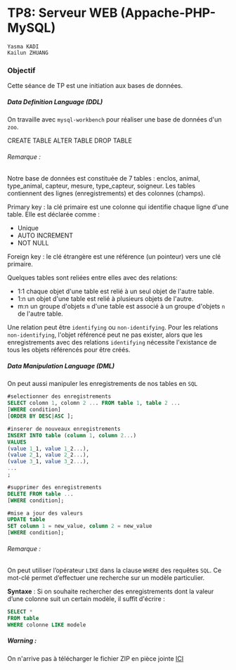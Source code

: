 # TP8: Serveur WEB (Appache-PHP-MySQL)

```
Yasma KADI
Kailun ZHUANG
```

### Objectif

Cette séance de TP est une initiation aux bases de données. 

##### Data Definition Language (DDL)

On travaille avec `mysql-workbench` pour réaliser une base de données d'un `zoo`.

CREATE TABLE 
ALTER TABLE
DROP TABLE

###### Remarque : 
Notre base de données est constituée de 7 tables : enclos, animal, type_animal, capteur, mesure, type_capteur, soigneur. 
Les tables contiennent des lignes (enregistrements) et des colonnes (champs). 

Primary key : la clé primaire est une colonne qui identifie chaque ligne d'une table. Elle est déclarée comme :

- Unique
- AUTO INCREMENT
- NOT NULL

Foreign key : le clé étrangère est une référence (un pointeur) vers une clé primaire.

Quelques tables sont reliées entre elles avec des relations: 

- 1:1 chaque objet d'une table est relié à un seul objet de l'autre table.
- 1:n un objet d'une table est relié à plusieurs objets de l'autre.
- m:n un groupe d'objets `m` d'une table est associé à un groupe d'objets `n` de l'autre table.

Une relation peut être `identifying` ou `non-identifying`. Pour les relations `non-identifying`, l'objet référencé peut ne pas exister, alors que les enregistrements avec des relations `identifying` nécessite l'existance de tous les objets référencés pour être créés.

##### Data Manipulation Language (DML)

On peut aussi manipuler les enregistrements de nos tables en `SQL`

```sql
#selectionner des enregistrements
SELECT colomn 1, colomn 2 ... FROM table 1, table 2 ...
[WHERE condition]
[ORDER BY DESC|ASC ];

#inserer de nouveaux enregistrements
INSERT INTO table (column 1, column 2...) 
VALUES 
(value 1_1, value 1_2...),
(value 2_1, value 2_2...),
(value 3_1, value 3_2...),
...
;

#supprimer des enregistrements
DELETE FROM table ...
[WHERE condition];

#mise a jour des valeurs
UPDATE table
SET column 1 = new_value, column 2 = new_value
[WHERE condition];
```

###### Remarque : 

On peut utiliser l’opérateur `LIKE` dans la clause `WHERE` des requêtes `SQL`. Ce mot-clé permet d’effectuer une recherche sur un modèle particulier.

__Syntaxe__ : Si on souhaite rechercher des enregistrements dont la valeur d’une colonne suit un certain modèle, il suffit d'écrire : 

```sql
SELECT *
FROM table
WHERE colonne LIKE modele
```

##### Warning : 

On n'arrive pas à télécharger le fichier ZIP en pièce jointe [ICI](https://www-soc.lip6.fr/trac/sesi-peri/wiki/Peri19_T08#no1)